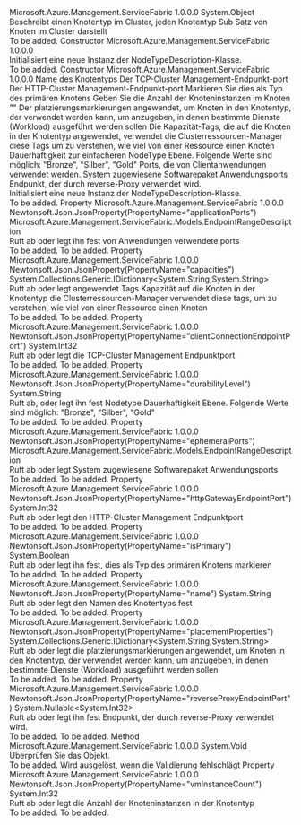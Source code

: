 <Type Name="NodeTypeDescription" FullName="Microsoft.Azure.Management.ServiceFabric.Models.NodeTypeDescription">
  <TypeSignature Language="C#" Value="public class NodeTypeDescription" />
  <TypeSignature Language="ILAsm" Value=".class public auto ansi beforefieldinit NodeTypeDescription extends System.Object" />
  <TypeSignature Language="DocId" Value="T:Microsoft.Azure.Management.ServiceFabric.Models.NodeTypeDescription" />
  <TypeSignature Language="VB.NET" Value="Public Class NodeTypeDescription" />
  <TypeSignature Language="F#" Value="type NodeTypeDescription = class" />
  <AssemblyInfo>
    <AssemblyName>Microsoft.Azure.Management.ServiceFabric</AssemblyName>
    <AssemblyVersion>1.0.0.0</AssemblyVersion>
  </AssemblyInfo>
  <Base>
    <BaseTypeName>System.Object</BaseTypeName>
  </Base>
  <Interfaces />
  <Docs>
    <summary>
            Beschreibt einen Knotentyp im Cluster, jeden Knotentyp Sub Satz von Knoten im Cluster darstellt
            </summary>
    <remarks>To be added.</remarks>
  </Docs>
  <Members>
    <Member MemberName=".ctor">
      <MemberSignature Language="C#" Value="public NodeTypeDescription ();" />
      <MemberSignature Language="ILAsm" Value=".method public hidebysig specialname rtspecialname instance void .ctor() cil managed" />
      <MemberSignature Language="DocId" Value="M:Microsoft.Azure.Management.ServiceFabric.Models.NodeTypeDescription.#ctor" />
      <MemberSignature Language="VB.NET" Value="Public Sub New ()" />
      <MemberType>Constructor</MemberType>
      <AssemblyInfo>
        <AssemblyName>Microsoft.Azure.Management.ServiceFabric</AssemblyName>
        <AssemblyVersion>1.0.0.0</AssemblyVersion>
      </AssemblyInfo>
      <Parameters />
      <Docs>
        <summary>
            Initialisiert eine neue Instanz der NodeTypeDescription-Klasse.
            </summary>
        <remarks>To be added.</remarks>
      </Docs>
    </Member>
    <Member MemberName=".ctor">
      <MemberSignature Language="C#" Value="public NodeTypeDescription (string name, int clientConnectionEndpointPort, int httpGatewayEndpointPort, bool isPrimary, int vmInstanceCount, System.Collections.Generic.IDictionary&lt;string,string&gt; placementProperties = null, System.Collections.Generic.IDictionary&lt;string,string&gt; capacities = null, string durabilityLevel = null, Microsoft.Azure.Management.ServiceFabric.Models.EndpointRangeDescription applicationPorts = null, Microsoft.Azure.Management.ServiceFabric.Models.EndpointRangeDescription ephemeralPorts = null, Nullable&lt;int&gt; reverseProxyEndpointPort = null);" />
      <MemberSignature Language="ILAsm" Value=".method public hidebysig specialname rtspecialname instance void .ctor(string name, int32 clientConnectionEndpointPort, int32 httpGatewayEndpointPort, bool isPrimary, int32 vmInstanceCount, class System.Collections.Generic.IDictionary`2&lt;string, string&gt; placementProperties, class System.Collections.Generic.IDictionary`2&lt;string, string&gt; capacities, string durabilityLevel, class Microsoft.Azure.Management.ServiceFabric.Models.EndpointRangeDescription applicationPorts, class Microsoft.Azure.Management.ServiceFabric.Models.EndpointRangeDescription ephemeralPorts, valuetype System.Nullable`1&lt;int32&gt; reverseProxyEndpointPort) cil managed" />
      <MemberSignature Language="DocId" Value="M:Microsoft.Azure.Management.ServiceFabric.Models.NodeTypeDescription.#ctor(System.String,System.Int32,System.Int32,System.Boolean,System.Int32,System.Collections.Generic.IDictionary{System.String,System.String},System.Collections.Generic.IDictionary{System.String,System.String},System.String,Microsoft.Azure.Management.ServiceFabric.Models.EndpointRangeDescription,Microsoft.Azure.Management.ServiceFabric.Models.EndpointRangeDescription,System.Nullable{System.Int32})" />
      <MemberSignature Language="VB.NET" Value="Public Sub New (name As String, clientConnectionEndpointPort As Integer, httpGatewayEndpointPort As Integer, isPrimary As Boolean, vmInstanceCount As Integer, Optional placementProperties As IDictionary(Of String, String) = null, Optional capacities As IDictionary(Of String, String) = null, Optional durabilityLevel As String = null, Optional applicationPorts As EndpointRangeDescription = null, Optional ephemeralPorts As EndpointRangeDescription = null, Optional reverseProxyEndpointPort As Nullable(Of Integer) = null)" />
      <MemberSignature Language="F#" Value="new Microsoft.Azure.Management.ServiceFabric.Models.NodeTypeDescription : string * int * int * bool * int * System.Collections.Generic.IDictionary&lt;string, string&gt; * System.Collections.Generic.IDictionary&lt;string, string&gt; * string * Microsoft.Azure.Management.ServiceFabric.Models.EndpointRangeDescription * Microsoft.Azure.Management.ServiceFabric.Models.EndpointRangeDescription * Nullable&lt;int&gt; -&gt; Microsoft.Azure.Management.ServiceFabric.Models.NodeTypeDescription" Usage="new Microsoft.Azure.Management.ServiceFabric.Models.NodeTypeDescription (name, clientConnectionEndpointPort, httpGatewayEndpointPort, isPrimary, vmInstanceCount, placementProperties, capacities, durabilityLevel, applicationPorts, ephemeralPorts, reverseProxyEndpointPort)" />
      <MemberType>Constructor</MemberType>
      <AssemblyInfo>
        <AssemblyName>Microsoft.Azure.Management.ServiceFabric</AssemblyName>
        <AssemblyVersion>1.0.0.0</AssemblyVersion>
      </AssemblyInfo>
      <Parameters>
        <Parameter Name="name" Type="System.String" />
        <Parameter Name="clientConnectionEndpointPort" Type="System.Int32" />
        <Parameter Name="httpGatewayEndpointPort" Type="System.Int32" />
        <Parameter Name="isPrimary" Type="System.Boolean" />
        <Parameter Name="vmInstanceCount" Type="System.Int32" />
        <Parameter Name="placementProperties" Type="System.Collections.Generic.IDictionary&lt;System.String,System.String&gt;" />
        <Parameter Name="capacities" Type="System.Collections.Generic.IDictionary&lt;System.String,System.String&gt;" />
        <Parameter Name="durabilityLevel" Type="System.String" />
        <Parameter Name="applicationPorts" Type="Microsoft.Azure.Management.ServiceFabric.Models.EndpointRangeDescription" />
        <Parameter Name="ephemeralPorts" Type="Microsoft.Azure.Management.ServiceFabric.Models.EndpointRangeDescription" />
        <Parameter Name="reverseProxyEndpointPort" Type="System.Nullable&lt;System.Int32&gt;" />
      </Parameters>
      <Docs>
        <param name="name">Name des Knotentyps</param>
        <param name="clientConnectionEndpointPort">Der TCP-Cluster Management-Endpunkt-port</param>
        <param name="httpGatewayEndpointPort">Der HTTP-Cluster Management-Endpunkt-port</param>
        <param name="isPrimary">Markieren Sie dies als Typ des primären Knotens</param>
        <param name="vmInstanceCount">Geben Sie die Anzahl der Knoteninstanzen im Knoten ""</param>
        <param name="placementProperties">Der platzierungsmarkierungen angewendet, um Knoten in den Knotentyp, der verwendet werden kann, um anzugeben, in denen bestimmte Dienste (Workload) ausgeführt werden sollen</param>
        <param name="capacities">Die Kapazität-Tags, die auf die Knoten in der Knotentyp angewendet, verwendet die Clusterressourcen-Manager diese Tags um zu verstehen, wie viel von einer Ressource einen Knoten</param>
        <param name="durabilityLevel">Dauerhaftigkeit zur einfacheren NodeType Ebene. Folgende Werte sind möglich: "Bronze", "Silber", "Gold"</param>
        <param name="applicationPorts">Ports, die von Clientanwendungen verwendet werden.</param>
        <param name="ephemeralPorts">System zugewiesene Softwarepaket Anwendungsports</param>
        <param name="reverseProxyEndpointPort">Endpunkt, der durch reverse-Proxy verwendet wird.</param>
        <summary>
            Initialisiert eine neue Instanz der NodeTypeDescription-Klasse.
            </summary>
        <remarks>To be added.</remarks>
      </Docs>
    </Member>
    <Member MemberName="ApplicationPorts">
      <MemberSignature Language="C#" Value="public Microsoft.Azure.Management.ServiceFabric.Models.EndpointRangeDescription ApplicationPorts { get; set; }" />
      <MemberSignature Language="ILAsm" Value=".property instance class Microsoft.Azure.Management.ServiceFabric.Models.EndpointRangeDescription ApplicationPorts" />
      <MemberSignature Language="DocId" Value="P:Microsoft.Azure.Management.ServiceFabric.Models.NodeTypeDescription.ApplicationPorts" />
      <MemberSignature Language="VB.NET" Value="Public Property ApplicationPorts As EndpointRangeDescription" />
      <MemberSignature Language="F#" Value="member this.ApplicationPorts : Microsoft.Azure.Management.ServiceFabric.Models.EndpointRangeDescription with get, set" Usage="Microsoft.Azure.Management.ServiceFabric.Models.NodeTypeDescription.ApplicationPorts" />
      <MemberType>Property</MemberType>
      <AssemblyInfo>
        <AssemblyName>Microsoft.Azure.Management.ServiceFabric</AssemblyName>
        <AssemblyVersion>1.0.0.0</AssemblyVersion>
      </AssemblyInfo>
      <Attributes>
        <Attribute>
          <AttributeName>Newtonsoft.Json.JsonProperty(PropertyName="applicationPorts")</AttributeName>
        </Attribute>
      </Attributes>
      <ReturnValue>
        <ReturnType>Microsoft.Azure.Management.ServiceFabric.Models.EndpointRangeDescription</ReturnType>
      </ReturnValue>
      <Docs>
        <summary>
            Ruft ab oder legt ihn fest von Anwendungen verwendete ports
            </summary>
        <value>To be added.</value>
        <remarks>To be added.</remarks>
      </Docs>
    </Member>
    <Member MemberName="Capacities">
      <MemberSignature Language="C#" Value="public System.Collections.Generic.IDictionary&lt;string,string&gt; Capacities { get; set; }" />
      <MemberSignature Language="ILAsm" Value=".property instance class System.Collections.Generic.IDictionary`2&lt;string, string&gt; Capacities" />
      <MemberSignature Language="DocId" Value="P:Microsoft.Azure.Management.ServiceFabric.Models.NodeTypeDescription.Capacities" />
      <MemberSignature Language="VB.NET" Value="Public Property Capacities As IDictionary(Of String, String)" />
      <MemberSignature Language="F#" Value="member this.Capacities : System.Collections.Generic.IDictionary&lt;string, string&gt; with get, set" Usage="Microsoft.Azure.Management.ServiceFabric.Models.NodeTypeDescription.Capacities" />
      <MemberType>Property</MemberType>
      <AssemblyInfo>
        <AssemblyName>Microsoft.Azure.Management.ServiceFabric</AssemblyName>
        <AssemblyVersion>1.0.0.0</AssemblyVersion>
      </AssemblyInfo>
      <Attributes>
        <Attribute>
          <AttributeName>Newtonsoft.Json.JsonProperty(PropertyName="capacities")</AttributeName>
        </Attribute>
      </Attributes>
      <ReturnValue>
        <ReturnType>System.Collections.Generic.IDictionary&lt;System.String,System.String&gt;</ReturnType>
      </ReturnValue>
      <Docs>
        <summary>
            Ruft ab oder legt angewendet Tags Kapazität auf die Knoten in der Knotentyp die Clusterressourcen-Manager verwendet diese tags, um zu verstehen, wie viel von einer Ressource einen Knoten
            </summary>
        <value>To be added.</value>
        <remarks>To be added.</remarks>
      </Docs>
    </Member>
    <Member MemberName="ClientConnectionEndpointPort">
      <MemberSignature Language="C#" Value="public int ClientConnectionEndpointPort { get; set; }" />
      <MemberSignature Language="ILAsm" Value=".property instance int32 ClientConnectionEndpointPort" />
      <MemberSignature Language="DocId" Value="P:Microsoft.Azure.Management.ServiceFabric.Models.NodeTypeDescription.ClientConnectionEndpointPort" />
      <MemberSignature Language="VB.NET" Value="Public Property ClientConnectionEndpointPort As Integer" />
      <MemberSignature Language="F#" Value="member this.ClientConnectionEndpointPort : int with get, set" Usage="Microsoft.Azure.Management.ServiceFabric.Models.NodeTypeDescription.ClientConnectionEndpointPort" />
      <MemberType>Property</MemberType>
      <AssemblyInfo>
        <AssemblyName>Microsoft.Azure.Management.ServiceFabric</AssemblyName>
        <AssemblyVersion>1.0.0.0</AssemblyVersion>
      </AssemblyInfo>
      <Attributes>
        <Attribute>
          <AttributeName>Newtonsoft.Json.JsonProperty(PropertyName="clientConnectionEndpointPort")</AttributeName>
        </Attribute>
      </Attributes>
      <ReturnValue>
        <ReturnType>System.Int32</ReturnType>
      </ReturnValue>
      <Docs>
        <summary>
            Ruft ab oder legt die TCP-Cluster Management Endpunktport
            </summary>
        <value>To be added.</value>
        <remarks>To be added.</remarks>
      </Docs>
    </Member>
    <Member MemberName="DurabilityLevel">
      <MemberSignature Language="C#" Value="public string DurabilityLevel { get; set; }" />
      <MemberSignature Language="ILAsm" Value=".property instance string DurabilityLevel" />
      <MemberSignature Language="DocId" Value="P:Microsoft.Azure.Management.ServiceFabric.Models.NodeTypeDescription.DurabilityLevel" />
      <MemberSignature Language="VB.NET" Value="Public Property DurabilityLevel As String" />
      <MemberSignature Language="F#" Value="member this.DurabilityLevel : string with get, set" Usage="Microsoft.Azure.Management.ServiceFabric.Models.NodeTypeDescription.DurabilityLevel" />
      <MemberType>Property</MemberType>
      <AssemblyInfo>
        <AssemblyName>Microsoft.Azure.Management.ServiceFabric</AssemblyName>
        <AssemblyVersion>1.0.0.0</AssemblyVersion>
      </AssemblyInfo>
      <Attributes>
        <Attribute>
          <AttributeName>Newtonsoft.Json.JsonProperty(PropertyName="durabilityLevel")</AttributeName>
        </Attribute>
      </Attributes>
      <ReturnValue>
        <ReturnType>System.String</ReturnType>
      </ReturnValue>
      <Docs>
        <summary>
            Ruft ab, oder legt ihn fest Nodetype Dauerhaftigkeit Ebene. Folgende Werte sind möglich: "Bronze", "Silber", "Gold"
            </summary>
        <value>To be added.</value>
        <remarks>To be added.</remarks>
      </Docs>
    </Member>
    <Member MemberName="EphemeralPorts">
      <MemberSignature Language="C#" Value="public Microsoft.Azure.Management.ServiceFabric.Models.EndpointRangeDescription EphemeralPorts { get; set; }" />
      <MemberSignature Language="ILAsm" Value=".property instance class Microsoft.Azure.Management.ServiceFabric.Models.EndpointRangeDescription EphemeralPorts" />
      <MemberSignature Language="DocId" Value="P:Microsoft.Azure.Management.ServiceFabric.Models.NodeTypeDescription.EphemeralPorts" />
      <MemberSignature Language="VB.NET" Value="Public Property EphemeralPorts As EndpointRangeDescription" />
      <MemberSignature Language="F#" Value="member this.EphemeralPorts : Microsoft.Azure.Management.ServiceFabric.Models.EndpointRangeDescription with get, set" Usage="Microsoft.Azure.Management.ServiceFabric.Models.NodeTypeDescription.EphemeralPorts" />
      <MemberType>Property</MemberType>
      <AssemblyInfo>
        <AssemblyName>Microsoft.Azure.Management.ServiceFabric</AssemblyName>
        <AssemblyVersion>1.0.0.0</AssemblyVersion>
      </AssemblyInfo>
      <Attributes>
        <Attribute>
          <AttributeName>Newtonsoft.Json.JsonProperty(PropertyName="ephemeralPorts")</AttributeName>
        </Attribute>
      </Attributes>
      <ReturnValue>
        <ReturnType>Microsoft.Azure.Management.ServiceFabric.Models.EndpointRangeDescription</ReturnType>
      </ReturnValue>
      <Docs>
        <summary>
            Ruft ab oder legt System zugewiesene Softwarepaket Anwendungsports
            </summary>
        <value>To be added.</value>
        <remarks>To be added.</remarks>
      </Docs>
    </Member>
    <Member MemberName="HttpGatewayEndpointPort">
      <MemberSignature Language="C#" Value="public int HttpGatewayEndpointPort { get; set; }" />
      <MemberSignature Language="ILAsm" Value=".property instance int32 HttpGatewayEndpointPort" />
      <MemberSignature Language="DocId" Value="P:Microsoft.Azure.Management.ServiceFabric.Models.NodeTypeDescription.HttpGatewayEndpointPort" />
      <MemberSignature Language="VB.NET" Value="Public Property HttpGatewayEndpointPort As Integer" />
      <MemberSignature Language="F#" Value="member this.HttpGatewayEndpointPort : int with get, set" Usage="Microsoft.Azure.Management.ServiceFabric.Models.NodeTypeDescription.HttpGatewayEndpointPort" />
      <MemberType>Property</MemberType>
      <AssemblyInfo>
        <AssemblyName>Microsoft.Azure.Management.ServiceFabric</AssemblyName>
        <AssemblyVersion>1.0.0.0</AssemblyVersion>
      </AssemblyInfo>
      <Attributes>
        <Attribute>
          <AttributeName>Newtonsoft.Json.JsonProperty(PropertyName="httpGatewayEndpointPort")</AttributeName>
        </Attribute>
      </Attributes>
      <ReturnValue>
        <ReturnType>System.Int32</ReturnType>
      </ReturnValue>
      <Docs>
        <summary>
            Ruft ab oder legt den HTTP-Cluster Management Endpunktport
            </summary>
        <value>To be added.</value>
        <remarks>To be added.</remarks>
      </Docs>
    </Member>
    <Member MemberName="IsPrimary">
      <MemberSignature Language="C#" Value="public bool IsPrimary { get; set; }" />
      <MemberSignature Language="ILAsm" Value=".property instance bool IsPrimary" />
      <MemberSignature Language="DocId" Value="P:Microsoft.Azure.Management.ServiceFabric.Models.NodeTypeDescription.IsPrimary" />
      <MemberSignature Language="VB.NET" Value="Public Property IsPrimary As Boolean" />
      <MemberSignature Language="F#" Value="member this.IsPrimary : bool with get, set" Usage="Microsoft.Azure.Management.ServiceFabric.Models.NodeTypeDescription.IsPrimary" />
      <MemberType>Property</MemberType>
      <AssemblyInfo>
        <AssemblyName>Microsoft.Azure.Management.ServiceFabric</AssemblyName>
        <AssemblyVersion>1.0.0.0</AssemblyVersion>
      </AssemblyInfo>
      <Attributes>
        <Attribute>
          <AttributeName>Newtonsoft.Json.JsonProperty(PropertyName="isPrimary")</AttributeName>
        </Attribute>
      </Attributes>
      <ReturnValue>
        <ReturnType>System.Boolean</ReturnType>
      </ReturnValue>
      <Docs>
        <summary>
            Ruft ab oder legt ihn fest, dies als Typ des primären Knotens markieren
            </summary>
        <value>To be added.</value>
        <remarks>To be added.</remarks>
      </Docs>
    </Member>
    <Member MemberName="Name">
      <MemberSignature Language="C#" Value="public string Name { get; set; }" />
      <MemberSignature Language="ILAsm" Value=".property instance string Name" />
      <MemberSignature Language="DocId" Value="P:Microsoft.Azure.Management.ServiceFabric.Models.NodeTypeDescription.Name" />
      <MemberSignature Language="VB.NET" Value="Public Property Name As String" />
      <MemberSignature Language="F#" Value="member this.Name : string with get, set" Usage="Microsoft.Azure.Management.ServiceFabric.Models.NodeTypeDescription.Name" />
      <MemberType>Property</MemberType>
      <AssemblyInfo>
        <AssemblyName>Microsoft.Azure.Management.ServiceFabric</AssemblyName>
        <AssemblyVersion>1.0.0.0</AssemblyVersion>
      </AssemblyInfo>
      <Attributes>
        <Attribute>
          <AttributeName>Newtonsoft.Json.JsonProperty(PropertyName="name")</AttributeName>
        </Attribute>
      </Attributes>
      <ReturnValue>
        <ReturnType>System.String</ReturnType>
      </ReturnValue>
      <Docs>
        <summary>
            Ruft ab oder legt den Namen des Knotentyps fest
            </summary>
        <value>To be added.</value>
        <remarks>To be added.</remarks>
      </Docs>
    </Member>
    <Member MemberName="PlacementProperties">
      <MemberSignature Language="C#" Value="public System.Collections.Generic.IDictionary&lt;string,string&gt; PlacementProperties { get; set; }" />
      <MemberSignature Language="ILAsm" Value=".property instance class System.Collections.Generic.IDictionary`2&lt;string, string&gt; PlacementProperties" />
      <MemberSignature Language="DocId" Value="P:Microsoft.Azure.Management.ServiceFabric.Models.NodeTypeDescription.PlacementProperties" />
      <MemberSignature Language="VB.NET" Value="Public Property PlacementProperties As IDictionary(Of String, String)" />
      <MemberSignature Language="F#" Value="member this.PlacementProperties : System.Collections.Generic.IDictionary&lt;string, string&gt; with get, set" Usage="Microsoft.Azure.Management.ServiceFabric.Models.NodeTypeDescription.PlacementProperties" />
      <MemberType>Property</MemberType>
      <AssemblyInfo>
        <AssemblyName>Microsoft.Azure.Management.ServiceFabric</AssemblyName>
        <AssemblyVersion>1.0.0.0</AssemblyVersion>
      </AssemblyInfo>
      <Attributes>
        <Attribute>
          <AttributeName>Newtonsoft.Json.JsonProperty(PropertyName="placementProperties")</AttributeName>
        </Attribute>
      </Attributes>
      <ReturnValue>
        <ReturnType>System.Collections.Generic.IDictionary&lt;System.String,System.String&gt;</ReturnType>
      </ReturnValue>
      <Docs>
        <summary>
            Ruft ab oder legt die platzierungsmarkierungen angewendet, um Knoten in den Knotentyp, der verwendet werden kann, um anzugeben, in denen bestimmte Dienste (Workload) ausgeführt werden sollen
            </summary>
        <value>To be added.</value>
        <remarks>To be added.</remarks>
      </Docs>
    </Member>
    <Member MemberName="ReverseProxyEndpointPort">
      <MemberSignature Language="C#" Value="public Nullable&lt;int&gt; ReverseProxyEndpointPort { get; set; }" />
      <MemberSignature Language="ILAsm" Value=".property instance valuetype System.Nullable`1&lt;int32&gt; ReverseProxyEndpointPort" />
      <MemberSignature Language="DocId" Value="P:Microsoft.Azure.Management.ServiceFabric.Models.NodeTypeDescription.ReverseProxyEndpointPort" />
      <MemberSignature Language="VB.NET" Value="Public Property ReverseProxyEndpointPort As Nullable(Of Integer)" />
      <MemberSignature Language="F#" Value="member this.ReverseProxyEndpointPort : Nullable&lt;int&gt; with get, set" Usage="Microsoft.Azure.Management.ServiceFabric.Models.NodeTypeDescription.ReverseProxyEndpointPort" />
      <MemberType>Property</MemberType>
      <AssemblyInfo>
        <AssemblyName>Microsoft.Azure.Management.ServiceFabric</AssemblyName>
        <AssemblyVersion>1.0.0.0</AssemblyVersion>
      </AssemblyInfo>
      <Attributes>
        <Attribute>
          <AttributeName>Newtonsoft.Json.JsonProperty(PropertyName="reverseProxyEndpointPort")</AttributeName>
        </Attribute>
      </Attributes>
      <ReturnValue>
        <ReturnType>System.Nullable&lt;System.Int32&gt;</ReturnType>
      </ReturnValue>
      <Docs>
        <summary>
            Ruft ab oder legt ihn fest Endpunkt, der durch reverse-Proxy verwendet wird.
            </summary>
        <value>To be added.</value>
        <remarks>To be added.</remarks>
      </Docs>
    </Member>
    <Member MemberName="Validate">
      <MemberSignature Language="C#" Value="public virtual void Validate ();" />
      <MemberSignature Language="ILAsm" Value=".method public hidebysig newslot virtual instance void Validate() cil managed" />
      <MemberSignature Language="DocId" Value="M:Microsoft.Azure.Management.ServiceFabric.Models.NodeTypeDescription.Validate" />
      <MemberSignature Language="VB.NET" Value="Public Overridable Sub Validate ()" />
      <MemberSignature Language="F#" Value="abstract member Validate : unit -&gt; unit&#xA;override this.Validate : unit -&gt; unit" Usage="nodeTypeDescription.Validate " />
      <MemberType>Method</MemberType>
      <AssemblyInfo>
        <AssemblyName>Microsoft.Azure.Management.ServiceFabric</AssemblyName>
        <AssemblyVersion>1.0.0.0</AssemblyVersion>
      </AssemblyInfo>
      <ReturnValue>
        <ReturnType>System.Void</ReturnType>
      </ReturnValue>
      <Parameters />
      <Docs>
        <summary>
            Überprüfen Sie das Objekt.
            </summary>
        <remarks>To be added.</remarks>
        <exception cref="T:Microsoft.Rest.ValidationException">
            Wird ausgelöst, wenn die Validierung fehlschlägt
            </exception>
      </Docs>
    </Member>
    <Member MemberName="VmInstanceCount">
      <MemberSignature Language="C#" Value="public int VmInstanceCount { get; set; }" />
      <MemberSignature Language="ILAsm" Value=".property instance int32 VmInstanceCount" />
      <MemberSignature Language="DocId" Value="P:Microsoft.Azure.Management.ServiceFabric.Models.NodeTypeDescription.VmInstanceCount" />
      <MemberSignature Language="VB.NET" Value="Public Property VmInstanceCount As Integer" />
      <MemberSignature Language="F#" Value="member this.VmInstanceCount : int with get, set" Usage="Microsoft.Azure.Management.ServiceFabric.Models.NodeTypeDescription.VmInstanceCount" />
      <MemberType>Property</MemberType>
      <AssemblyInfo>
        <AssemblyName>Microsoft.Azure.Management.ServiceFabric</AssemblyName>
        <AssemblyVersion>1.0.0.0</AssemblyVersion>
      </AssemblyInfo>
      <Attributes>
        <Attribute>
          <AttributeName>Newtonsoft.Json.JsonProperty(PropertyName="vmInstanceCount")</AttributeName>
        </Attribute>
      </Attributes>
      <ReturnValue>
        <ReturnType>System.Int32</ReturnType>
      </ReturnValue>
      <Docs>
        <summary>
            Ruft ab oder legt die Anzahl der Knoteninstanzen in der Knotentyp
            </summary>
        <value>To be added.</value>
        <remarks>To be added.</remarks>
      </Docs>
    </Member>
  </Members>
</Type>